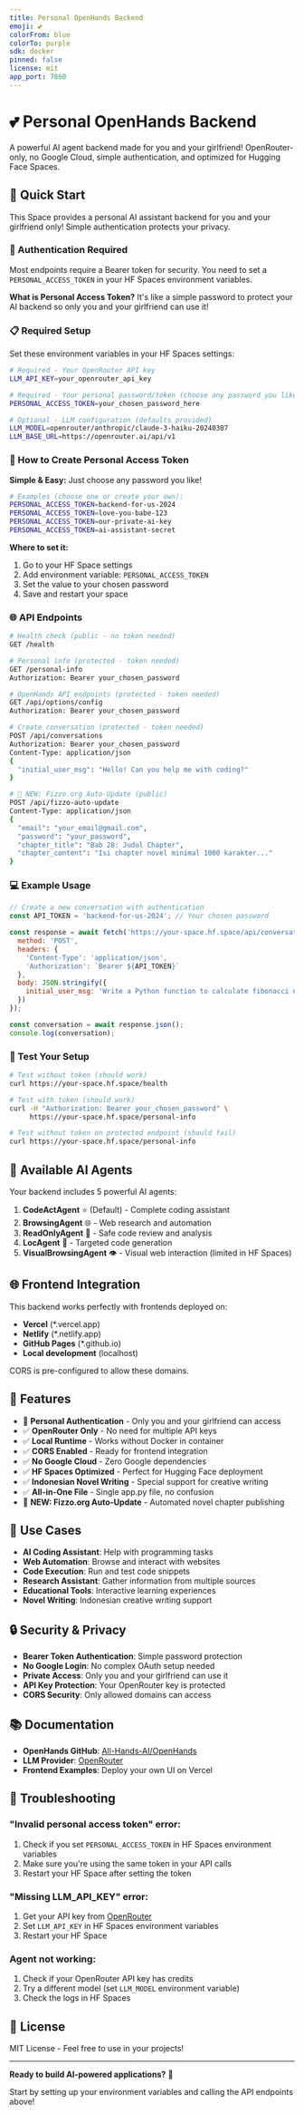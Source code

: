```yaml
---
title: Personal OpenHands Backend
emoji: 💕
colorFrom: blue
colorTo: purple
sdk: docker
pinned: false
license: mit
app_port: 7860
---
```


# 💕 Personal OpenHands Backend

A powerful AI agent backend made for you and your girlfriend! OpenRouter-only, no Google Cloud, simple authentication, and optimized for Hugging Face Spaces.

## 🚀 Quick Start

This Space provides a personal AI assistant backend for you and your girlfriend only! Simple authentication protects your privacy.

### 🔐 Authentication Required

Most endpoints require a Bearer token for security. You need to set a `PERSONAL_ACCESS_TOKEN` in your HF Spaces environment variables.

**What is Personal Access Token?** It's like a simple password to protect your AI backend so only you and your girlfriend can use it!

### 📋 Required Setup

Set these environment variables in your HF Spaces settings:

```bash
# Required - Your OpenRouter API key
LLM_API_KEY=your_openrouter_api_key

# Required - Your personal password/token (choose any password you like!)
PERSONAL_ACCESS_TOKEN=your_chosen_password_here

# Optional - LLM configuration (defaults provided)
LLM_MODEL=openrouter/anthropic/claude-3-haiku-20240307
LLM_BASE_URL=https://openrouter.ai/api/v1
```

### 🔑 How to Create Personal Access Token

**Simple & Easy:** Just choose any password you like!

```bash
# Examples (choose one or create your own):
PERSONAL_ACCESS_TOKEN=backend-for-us-2024
PERSONAL_ACCESS_TOKEN=love-you-babe-123
PERSONAL_ACCESS_TOKEN=our-private-ai-key
PERSONAL_ACCESS_TOKEN=ai-assistant-secret
```

**Where to set it:**
1. Go to your HF Space settings
2. Add environment variable: `PERSONAL_ACCESS_TOKEN`
3. Set the value to your chosen password
4. Save and restart your space

### 🌐 API Endpoints

```bash
# Health check (public - no token needed)
GET /health

# Personal info (protected - token needed)
GET /personal-info
Authorization: Bearer your_chosen_password

# OpenHands API endpoints (protected - token needed)
GET /api/options/config
Authorization: Bearer your_chosen_password

# Create conversation (protected - token needed)
POST /api/conversations
Authorization: Bearer your_chosen_password
Content-Type: application/json
{
  "initial_user_msg": "Hello! Can you help me with coding?"
}

# 🚀 NEW: Fizzo.org Auto-Update (public)
POST /api/fizzo-auto-update
Content-Type: application/json
{
  "email": "your_email@gmail.com",
  "password": "your_password",
  "chapter_title": "Bab 28: Judul Chapter",
  "chapter_content": "Isi chapter novel minimal 1000 karakter..."
}
```

### 💻 Example Usage

```javascript
// Create a new conversation with authentication
const API_TOKEN = 'backend-for-us-2024'; // Your chosen password

const response = await fetch('https://your-space.hf.space/api/conversations', {
  method: 'POST',
  headers: { 
    'Content-Type': 'application/json',
    'Authorization': `Bearer ${API_TOKEN}`
  },
  body: JSON.stringify({
    initial_user_msg: 'Write a Python function to calculate fibonacci numbers'
  })
});

const conversation = await response.json();
console.log(conversation);
```

### 🧪 Test Your Setup

```bash
# Test without token (should work)
curl https://your-space.hf.space/health

# Test with token (should work)
curl -H "Authorization: Bearer your_chosen_password" \
     https://your-space.hf.space/personal-info

# Test without token on protected endpoint (should fail)
curl https://your-space.hf.space/personal-info
```

## 🤖 Available AI Agents

Your backend includes 5 powerful AI agents:

1. **CodeActAgent** ⭐ (Default) - Complete coding assistant
2. **BrowsingAgent** 🌐 - Web research and automation
3. **ReadOnlyAgent** 📖 - Safe code review and analysis
4. **LocAgent** 🎯 - Targeted code generation
5. **VisualBrowsingAgent** 👁️ - Visual web interaction (limited in HF Spaces)

## 🌐 Frontend Integration

This backend works perfectly with frontends deployed on:
- **Vercel** (*.vercel.app)
- **Netlify** (*.netlify.app) 
- **GitHub Pages** (*.github.io)
- **Local development** (localhost)

CORS is pre-configured to allow these domains.

## 🔧 Features

- 🔐 **Personal Authentication** - Only you and your girlfriend can access
- ✅ **OpenRouter Only** - No need for multiple API keys
- ✅ **Local Runtime** - Works without Docker in container
- ✅ **CORS Enabled** - Ready for frontend integration
- ✅ **No Google Cloud** - Zero Google dependencies
- ✅ **HF Spaces Optimized** - Perfect for Hugging Face deployment
- ✅ **Indonesian Novel Writing** - Special support for creative writing
- ✅ **All-in-One File** - Single app.py file, no confusion
- 🚀 **NEW: Fizzo.org Auto-Update** - Automated novel chapter publishing

## 🎯 Use Cases

- **AI Coding Assistant**: Help with programming tasks
- **Web Automation**: Browse and interact with websites  
- **Code Execution**: Run and test code snippets
- **Research Assistant**: Gather information from multiple sources
- **Educational Tools**: Interactive learning experiences
- **Novel Writing**: Indonesian creative writing support

## 🔒 Security & Privacy

- **Bearer Token Authentication**: Simple password protection
- **No Google Login**: No complex OAuth setup needed
- **Private Access**: Only you and your girlfriend can use it
- **API Key Protection**: Your OpenRouter key is protected
- **CORS Security**: Only allowed domains can access

## 📚 Documentation

- **OpenHands GitHub**: [All-Hands-AI/OpenHands](https://github.com/All-Hands-AI/OpenHands)
- **LLM Provider**: [OpenRouter](https://openrouter.ai)
- **Frontend Examples**: Deploy your own UI on Vercel

## 🚨 Troubleshooting

### "Invalid personal access token" error:
1. Check if you set `PERSONAL_ACCESS_TOKEN` in HF Spaces environment variables
2. Make sure you're using the same token in your API calls
3. Restart your HF Space after setting the token

### "Missing LLM_API_KEY" error:
1. Get your API key from [OpenRouter](https://openrouter.ai)
2. Set `LLM_API_KEY` in HF Spaces environment variables
3. Restart your HF Space

### Agent not working:
1. Check if your OpenRouter API key has credits
2. Try a different model (set `LLM_MODEL` environment variable)
3. Check the logs in HF Spaces

## 📝 License

MIT License - Feel free to use in your projects!

---

**Ready to build AI-powered applications?** 🚀 

Start by setting up your environment variables and calling the API endpoints above!